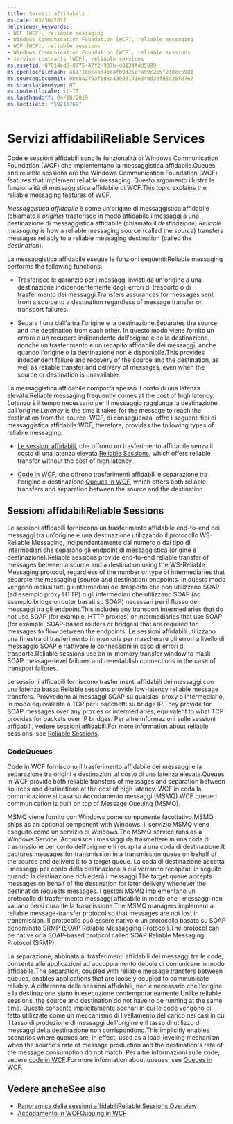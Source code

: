 ```yaml
---
title: Servizi affidabili
ms.date: 03/30/2017
helpviewer_keywords:
- WCF [WCF], reliable messaging
- Windows Communication Foundation [WCF], reliable messaging
- WCF [WCF], reliable sessions
- Windows Communication Foundation [WCF], reliable sessions
- service contracts [WCF], reliable services
ms.assetid: 07814ed0-0775-47f2-987b-d8134fdd5099
ms.openlocfilehash: a617100e46d4bcafb9325efa99c255f2f8ee5981
ms.sourcegitcommit: 0be8a279af6d8a43e03141e349d3efd5d35f8767
ms.translationtype: HT
ms.contentlocale: it-IT
ms.lasthandoff: 04/18/2019
ms.locfileid: "59216769"
---
```

# <a name="reliable-services"></a><span data-ttu-id="c8a5a-102">Servizi affidabili</span><span class="sxs-lookup"><span data-stu-id="c8a5a-102">Reliable Services</span></span>
<span data-ttu-id="c8a5a-103">Code e sessioni affidabili sono le funzionalità di Windows Communication Foundation (WCF) che implementano la messaggistica affidabile.</span><span class="sxs-lookup"><span data-stu-id="c8a5a-103">Queues and reliable sessions are the Windows Communication Foundation (WCF) features that implement reliable messaging.</span></span> <span data-ttu-id="c8a5a-104">Questo argomento illustra le funzionalità di messaggistica affidabile di WCF.</span><span class="sxs-lookup"><span data-stu-id="c8a5a-104">This topic explains the reliable messaging features of WCF.</span></span>  
  
 <span data-ttu-id="c8a5a-105">*Messaggistica affidabile* è come un'origine di messaggistica affidabile (chiamato il *origine*) trasferisce in modo affidabile i messaggi a una destinazione di messaggistica affidabile (chiamato il *destinazione*).</span><span class="sxs-lookup"><span data-stu-id="c8a5a-105">*Reliable messaging* is how a reliable messaging source (called the *source*) transfers messages reliably to a reliable messaging destination (called the *destination*).</span></span>  
  
 <span data-ttu-id="c8a5a-106">La messaggistica affidabile esegue le funzioni seguenti:</span><span class="sxs-lookup"><span data-stu-id="c8a5a-106">Reliable messaging performs the following functions:</span></span>  
  
-   <span data-ttu-id="c8a5a-107">Trasferisce le garanzie per i messaggi inviati da un'origine a una destinazione indipendentemente dagli errori di trasporto o di trasferimento dei messaggi.</span><span class="sxs-lookup"><span data-stu-id="c8a5a-107">Transfers assurances for messages sent from a source to a destination regardless of message transfer or transport failures.</span></span>  
  
-   <span data-ttu-id="c8a5a-108">Separa l'una dall'altra l'origine e la destinazione.</span><span class="sxs-lookup"><span data-stu-id="c8a5a-108">Separates the source and the destination from each other.</span></span> <span data-ttu-id="c8a5a-109">In questo modo viene fornito un errore e un recupero indipendente dell'origine e della destinazione, nonché un trasferimento e un recapito affidabile dei messaggi, anche quando l'origine o la destinazione non è disponibile.</span><span class="sxs-lookup"><span data-stu-id="c8a5a-109">This provides independent failure and recovery of the source and the destination, as well as reliable transfer and delivery of messages, even when the source or destination is unavailable.</span></span>  
  
 <span data-ttu-id="c8a5a-110">La messaggistica affidabile comporta spesso il costo di una latenza elevata.</span><span class="sxs-lookup"><span data-stu-id="c8a5a-110">Reliable messaging frequently comes at the cost of high latency.</span></span> <span data-ttu-id="c8a5a-111">*Latenza* è il tempo necessario per il messaggio raggiunga la destinazione dall'origine.</span><span class="sxs-lookup"><span data-stu-id="c8a5a-111">*Latency* is the time it takes for the message to reach the destination from the source.</span></span> <span data-ttu-id="c8a5a-112">WCF, di conseguenza, offre i seguenti tipi di messaggistica affidabile:</span><span class="sxs-lookup"><span data-stu-id="c8a5a-112">WCF, therefore, provides the following types of reliable messaging:</span></span>  
  
-   <span data-ttu-id="c8a5a-113">[Le sessioni affidabili](../../../docs/framework/wcf/feature-details/reliable-sessions.md), che offrono un trasferimento affidabile senza il costo di una latenza elevata.</span><span class="sxs-lookup"><span data-stu-id="c8a5a-113">[Reliable Sessions](../../../docs/framework/wcf/feature-details/reliable-sessions.md), which offers reliable transfer without the cost of high latency.</span></span>  
  
-   <span data-ttu-id="c8a5a-114">[Code in WCF](../../../docs/framework/wcf/feature-details/queues-in-wcf.md), che offrono trasferimenti affidabili e separazione tra l'origine e destinazione.</span><span class="sxs-lookup"><span data-stu-id="c8a5a-114">[Queues in WCF](../../../docs/framework/wcf/feature-details/queues-in-wcf.md), which offers both reliable transfers and separation between the source and the destination.</span></span>  
  
## <a name="reliable-sessions"></a><span data-ttu-id="c8a5a-115">Sessioni affidabili</span><span class="sxs-lookup"><span data-stu-id="c8a5a-115">Reliable Sessions</span></span>  
 <span data-ttu-id="c8a5a-116">Le sessioni affidabili forniscono un trasferimento affidabile end-to-end dei messaggi tra un'origine e una destinazione utilizzando il protocollo WS-Reliable Messaging, indipendentemente dal numero o dal tipo di intermediari che separano gli endpoint di messaggistica (origine e destinazione).</span><span class="sxs-lookup"><span data-stu-id="c8a5a-116">Reliable sessions provide end-to-end reliable transfer of messages between a source and a destination using the WS-Reliable Messaging protocol, regardless of the number or type of intermediaries that separate the messaging (source and destination) endpoints.</span></span> <span data-ttu-id="c8a5a-117">In questo modo vengono inclusi tutti gli intermediari del trasporto che non utilizzano SOAP (ad esempio proxy HTTP) o gli intermediari che utilizzano SOAP (ad esempio bridge o router basati su SOAP) necessari per il flusso dei messaggi tra gli endpoint.</span><span class="sxs-lookup"><span data-stu-id="c8a5a-117">This includes any transport intermediaries that do not use SOAP (for example, HTTP proxies) or intermediaries that use SOAP (for example, SOAP-based routers or bridges) that are required for messages to flow between the endpoints.</span></span> <span data-ttu-id="c8a5a-118">Le sessioni affidabili utilizzano una finestra di trasferimento in memoria per mascherare gli errori a livello di messaggio SOAP e riattivare le connessioni in caso di errori di trasporto.</span><span class="sxs-lookup"><span data-stu-id="c8a5a-118">Reliable sessions use an in-memory transfer window to mask SOAP message-level failures and re-establish connections in the case of transport failures.</span></span>  
  
 <span data-ttu-id="c8a5a-119">Le sessioni affidabili forniscono trasferimenti affidabili dei messaggi con una latenza bassa.</span><span class="sxs-lookup"><span data-stu-id="c8a5a-119">Reliable sessions provide low-latency reliable message transfers.</span></span> <span data-ttu-id="c8a5a-120">Provvedono ai messaggi SOAP su qualsiasi proxy o intermediario, in modo equivalente a TCP per i pacchetti su bridge IP.</span><span class="sxs-lookup"><span data-stu-id="c8a5a-120">They provide for SOAP messages over any proxies or intermediaries, equivalent to what TCP provides for packets over IP bridges.</span></span> <span data-ttu-id="c8a5a-121">Per altre informazioni sulle sessioni affidabili, vedere [sessioni affidabili](../../../docs/framework/wcf/feature-details/reliable-sessions.md).</span><span class="sxs-lookup"><span data-stu-id="c8a5a-121">For more information about reliable sessions, see [Reliable Sessions](../../../docs/framework/wcf/feature-details/reliable-sessions.md).</span></span>  
  
### <a name="queues"></a><span data-ttu-id="c8a5a-122">Code</span><span class="sxs-lookup"><span data-stu-id="c8a5a-122">Queues</span></span>  
 <span data-ttu-id="c8a5a-123">Code in WCF forniscono il trasferimento affidabile dei messaggi e la separazione tra origini e destinazioni al costo di una latenza elevata.</span><span class="sxs-lookup"><span data-stu-id="c8a5a-123">Queues in WCF provide both reliable transfers of messages and separation between sources and destinations at the cost of high latency.</span></span> <span data-ttu-id="c8a5a-124">WCF in coda la comunicazione si basa su Accodamento messaggi (MSMQ).</span><span class="sxs-lookup"><span data-stu-id="c8a5a-124">WCF queued communication is built on top of Message Queuing (MSMQ).</span></span>  
  
 <span data-ttu-id="c8a5a-125">MSMQ viene fornito con Windows come componente facoltativo.</span><span class="sxs-lookup"><span data-stu-id="c8a5a-125">MSMQ ships as an optional component with Windows.</span></span> <span data-ttu-id="c8a5a-126">Il servizio MSMQ viene eseguito come un servizio di Windows.</span><span class="sxs-lookup"><span data-stu-id="c8a5a-126">The MSMQ service runs as a Windows Service.</span></span> <span data-ttu-id="c8a5a-127">Acquisisce i messaggi da trasmettere in una coda di trasmissione per conto dell'origine e li recapita a una coda di destinazione.</span><span class="sxs-lookup"><span data-stu-id="c8a5a-127">It captures messages for transmission in a transmission queue on behalf of the source and delivers it to a target queue.</span></span> <span data-ttu-id="c8a5a-128">La coda di destinazione accetta i messaggi per conto della destinazione a cui verranno recapitati in seguito quando la destinazione richiederà i messaggi.</span><span class="sxs-lookup"><span data-stu-id="c8a5a-128">The target queue accepts messages on behalf of the destination for later delivery whenever the destination requests messages.</span></span> <span data-ttu-id="c8a5a-129">I gestori MSMQ implementano un protocollo di trasferimento messaggi affidabile in modo che i messaggi non vadano persi durante la trasmissione.</span><span class="sxs-lookup"><span data-stu-id="c8a5a-129">The MSMQ managers implement a reliable message-transfer protocol so that messages are not lost in transmission.</span></span> <span data-ttu-id="c8a5a-130">Il protocollo può essere nativo o un protocollo basato su SOAP denominato SRMP (SOAP Reliable Messagging Protocol).</span><span class="sxs-lookup"><span data-stu-id="c8a5a-130">The protocol can be native or a SOAP-based protocol called SOAP Reliable Messaging Protocol (SRMP).</span></span>  
  
 <span data-ttu-id="c8a5a-131">La separazione, abbinata ai trasferimenti affidabili dei messaggi tra le code, consente alle applicazioni ad accoppiamento debole di comunicare in modo affidabile.</span><span class="sxs-lookup"><span data-stu-id="c8a5a-131">The separation, coupled with reliable message transfers between queues, enables applications that are loosely coupled to communicate reliably.</span></span> <span data-ttu-id="c8a5a-132">A differenza delle sessioni affidabili, non è necessario che l'origine e la destinazione siano in esecuzione contemporaneamente.</span><span class="sxs-lookup"><span data-stu-id="c8a5a-132">Unlike reliable sessions, the source and destination do not have to be running at the same time.</span></span> <span data-ttu-id="c8a5a-133">Questo consente implicitamente scenari in cui le code vengono di fatto utilizzate come un meccanismo di livellamento del carico nei casi in cui il tasso di produzione di messaggi dell'origine e il tasso di utilizzo di messaggi della destinazione non corrispondono.</span><span class="sxs-lookup"><span data-stu-id="c8a5a-133">This implicitly enables scenarios where queues are, in effect, used as a load-leveling mechanism when the source's rate of message production and the destination's rate of the message consumption do not match.</span></span> <span data-ttu-id="c8a5a-134">Per altre informazioni sulle code, vedere [code in WCF](../../../docs/framework/wcf/feature-details/queues-in-wcf.md).</span><span class="sxs-lookup"><span data-stu-id="c8a5a-134">For more information about queues, see [Queues in WCF](../../../docs/framework/wcf/feature-details/queues-in-wcf.md).</span></span>  
  
## <a name="see-also"></a><span data-ttu-id="c8a5a-135">Vedere anche</span><span class="sxs-lookup"><span data-stu-id="c8a5a-135">See also</span></span>

- [<span data-ttu-id="c8a5a-136">Panoramica delle sessioni affidabili</span><span class="sxs-lookup"><span data-stu-id="c8a5a-136">Reliable Sessions Overview</span></span>](../../../docs/framework/wcf/feature-details/reliable-sessions-overview.md)
- [<span data-ttu-id="c8a5a-137">Accodamento in WCF</span><span class="sxs-lookup"><span data-stu-id="c8a5a-137">Queuing in WCF</span></span>](../../../docs/framework/wcf/feature-details/queuing-in-wcf.md)
